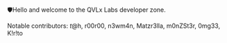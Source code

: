 🛡️Hello and welcome to the QVLx Labs developer zone.

  Notable contributors:
  $t@$h, r00r00, n3wm4n, Matzr3lla, m0nZSt3r, 0mg33, K!r!to
